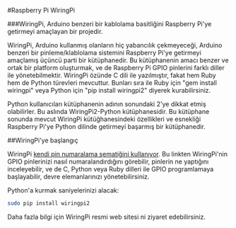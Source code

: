 <!--
---
name: WiringPi
class: interface
type: pinout
page_url: wiringpi
url: http://wiringpi.com
github: https://github.com/WiringPi/WiringPi2-Python
pin:
  '3':
    name: WiringPi 8
  '5':
    name: WiringPi 9
  '7':
    name: WiringPi 7
  '8':
    name: WiringPi 15
  '10':
    name: WiringPi 16
  '11':
    name: WiringPi 0
  '12':
    name: WiringPi 1
  '13':
    name: WiringPi 2
  '15':
    name: WiringPi 3
  '16':
    name: WiringPi 4
  '18':
    name: WiringPi 5
  '19':
    name: WiringPi 12
  '21':
    name: WiringPi 13
  '22':
    name: WiringPi 6
  '23':
    name: WiringPi 14
  '24':
    name: WiringPi 10
  '26':
    name: WiringPi 11
  '29':
    name: WiringPi 21
  '31':
    name: WiringPi 22
  '32':
    name: WiringPi 26
  '33':
    name: WiringPi 23
  '35':
    name: WiringPi 24
  '36':
    name: WiringPi 27
  '37':
    name: WiringPi 25
  '38':
    name: WiringPi 28
  '40':
    name: WiringPi 29
-->
#Raspberry Pi WiringPi

###WiringPi, Arduino benzeri bir kablolama basitliğini Raspberry Pi'ye getirmeyi amaçlayan bir projedir.

WiringPi, Arduino kullanmış olanların hiç yabancılık çekmeyeceği, Arduino benzeri bir pinleme/klablolama sistemini Raspberry Pi'ye getirmeyi amaçlamış üçüncü parti bir kütüphanedir. Bu kütüphanenin amacı benzer ve ortak bir platform oluşturmak, ve de Raspberry Pi GPIO pinlerini farklı diller ile yönetebilmektir. WiringPi özünde C dili ile yazılmıştır, fakat hem Ruby hem de Python türevleri mevcuttur. Bunları sıra ile Ruby için "gem install wiringpi" veya Python için "pip install wiringpi2" diyerek kurabilirsiniz.

Python kullanıcıları kütüphanenin adının sonundaki 2'ye dikkat etmiş olabilirler. Bu aslında WiringPi2-Python kütüphanesidir. Bu kütüphane sonunda mevcut WiringPi kütüğhanesindeki özellikleri ve esnekliği Raspberry Pi'ye Python dilinde getirmeyi başarmış bir kütüphanedir.

##WiringPi'ye başlangıç

WiringPi [kendi pin numaralama şematiğini kullanıyor](http://wiringpi.com/pins/). Bu linkten WiringPi'nin GPIO pinlerinizi nasıl numaralandırdığını görebilir, pinlerin ne yaptığını inceleyebilir, ve de C, Python veya Ruby dilleri ile GPIO programlamaya başlayabilir, devre elemanlarınızı yönetebilirsiniz.

Python'a kurmak saniyelerinizi alacak:

```bash
sudo pip install wiringpi2
```

Daha fazla bilgi için WiringPi resmi web sitesi ni ziyaret edebilirsiniz.
